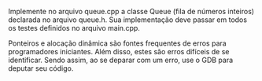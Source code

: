 Implemente no arquivo queue.cpp a classe Queue (fila de números inteiros) declarada no arquivo queue.h.
Sua implementação deve passar em todos os testes definidos no arquivo main.cpp.

Ponteiros e alocação dinâmica são fontes frequentes de erros para programadores iniciantes.
Além disso, estes são erros difíceis de se identificar.
Sendo assim, ao se deparar com um erro, use o GDB para deputar seu código.
